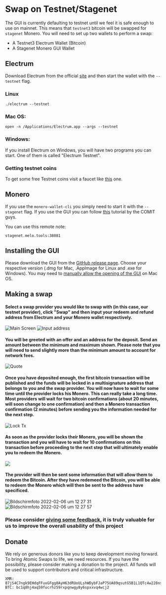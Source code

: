 
# Swap on Testnet/Stagenet
The GUI is currently defaulting to testnet until we feel it is safe enough to use on mainnet. This means that `testnet3` bitcoin will be swapped for `stagenet` Monero. You will need to set up two wallets to perform a swap:
- A Testnet3 Electrum Wallet (Bitcoin)
- A Stagenet Monero GUI Wallet

## Electrum
Download Electrum from the official [site](https://electrum.org/#download) and then start the wallet with the `--testnet` flag.

### Linux

```
./electrum --testnet
```

### Mac OS:
```
open -n /Applications/Electrum.app --args --testnet
```

### Windows:
If you install Electrum on Windows, you will have two programs you can start. One of them is called "Electrum Testnet".

### Getting testnet coins
To get some free Testnet coins visit a faucet like [this](https://testnet-faucet.mempool.co) one.

## Monero
If you use the `monero-wallet-cli` you simply need to start it with the `--stagenet` flag. If you use the GUI you can follow [this](https://www.youtube.com/watch?v=5E4aO3UAqJo) tutorial by the COMIT guys. 

You can use this remote note:
```
stagenet.melo.tools:38081
```

## Installing the GUI
Please download the GUI from the [GitHub release page](https://github.com/UnstoppableSwap/unstoppableswap-gui/releases). Choose your respective version (.dmg for Mac, .AppImage for Linux and .exe for Windows). You may need to [manually allow the opening of the GUI](https://support.apple.com/en-us/HT202491) on Mac OS.

## Making a swap

#### Select a swap provider you would like to swap with (in this case, our testnet provider), click "Swap" and then input your redeem and refund address from Electrum and your Monero wallet respectively.
![Main Screen](https://user-images.githubusercontent.com/86064887/152649336-3d2f727b-b003-443c-a1bb-60b1b826e2ef.png)
![Input address](https://user-images.githubusercontent.com/86064887/152649587-d5351c29-4a61-4add-9deb-4f0f4b59fa46.png)

#### You will be greeted with an offer and an address for the deposit. Send an amount between the minimum and maximum shown. Please note that you will need to send slightly more than the minimum amount to account for network fees.
![Quote](https://user-images.githubusercontent.com/86064887/152649633-9ae29f79-8041-476c-be45-ef3441f4dee1.png)

#### Once you have deposited enough, the first bitcoin transaction will be published and the funds will be locked in a multisignature address that belongs to you and the swap provider. You will now have to wait for some time until the provider locks his Monero. This can really take a long time. Most providers will wait for two bitcoin confirmations (about 20 minutes, will soon change to one confirmation) and then a Monero transaction confirmation (2 minutes) before sending you the information needed for the next step.
![Lock Tx](https://user-images.githubusercontent.com/86064887/152649738-5661ebaf-affd-4172-ae60-5e3f63c85fe9.png)

#### As soon as the provider locks their Monero, you will be shown the transaction and you will have to wait for 10 confirmations on this transaction before proceeding to the next step that will ultimately enable you to redeem the Monero.
![](https://user-images.githubusercontent.com/86064887/152677904-c84837fc-4fde-4b94-87bc-dfbb648b856e.png)

#### The provider will then be sent some information that will allow them to redeem the Bitcoin. After they have redemeed the Bitcoin, you will be able to redeem the Monero which will then be sent to the address have specificed.
![Bildschirmfoto 2022-02-06 um 12 27 31](https://user-images.githubusercontent.com/86064887/152678741-1aed0ce1-a6d1-4d22-b70d-512e9a94cd8c.png)
![Bildschirmfoto 2022-02-06 um 12 27 57](https://user-images.githubusercontent.com/86064887/152678743-b86f395e-01dc-43c5-ba71-b27962a4a6ba.png)

### Please consider [giving some feedback](https://unstoppableswap.aidaform.com/feedback), it is truly valuable for us to improve the overall usability of this project

## Donate
We rely on generous donors like you to keep development moving forward. To bring Atomic Swaps to life, we need resources. If you have the possibility, please consider making a donation to the project. All funds will be used to support contributors and critical infrastructure.

```
XMR: 87jS4C7ngk9EHdqFFuxGFgg8AyH63dRUoULshWDybFJaP75UA89qsutG5B1L1QTc4w228nsqsv8EjhL7bz8fB3611Mh98mg
BTC: bc1q8hj4aq59fucrhz59rxpqnwgy8y6spxxvq4wcj2
```
